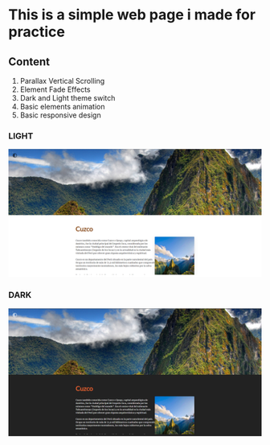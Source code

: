 # This is a simple web page i made for practice

## Content
1. Parallax Vertical Scrolling 
2. Element Fade Effects
3. Dark and Light theme switch
4. Basic elements animation
5. Basic responsive design

### LIGHT
![example](/assets/light.png)


### DARK
![example](/assets/dark.png)
